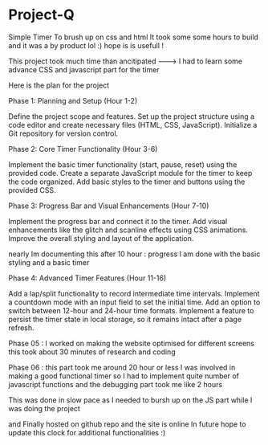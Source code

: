 # Project-Q
Simple Timer To brush up on css and html 
It took some some hours to build and it was a by product lol :) hope is is usefull !


This project took much time than ancitipated 
---> I had to learn some advance CSS and javascript part for the timer 

Here is the plan for the project 

Phase 1: Planning and Setup (Hour 1-2)

Define the project scope and features.
Set up the project structure using a code editor and create necessary files (HTML, CSS, JavaScript).
Initialize a Git repository for version control.

Phase 2: Core Timer Functionality (Hour 3-6)

Implement the basic timer functionality (start, pause, reset) using the provided code.
Create a separate JavaScript module for the timer to keep the code organized.
Add basic styles to the timer and buttons using the provided CSS.


Phase 3: Progress Bar and Visual Enhancements (Hour 7-10)

Implement the progress bar and connect it to the timer.
Add visual enhancements like the glitch and scanline effects using CSS animations.
Improve the overall styling and layout of the application.

nearly Im documenting this after 10 hour : progress I am done with the basic styling and a basic timer 

Phase 4: Advanced Timer Features (Hour 11-16)

Add a lap/split functionality to record intermediate time intervals.
Implement a countdown mode with an input field to set the initial time.
Add an option to switch between 12-hour and 24-hour time formats.
Implement a feature to persist the timer state in local storage, so it remains intact after a page refresh.

Phase 05 : I worked on making the website optimised for different screens this took about 30 minutes of research and coding 

Phase 06 : this part took me around 20 hour or less 
I was involved in making a good functional timer so I had to implement quite number of javascript functions and the debugging part took me like 2 hours 

This was done in slow pace as I needed to bursh up on the JS part while I was doing the project 

and Finally hosted on github repo and the site is online 
In future hope to update this clock for additional functionalities :)


